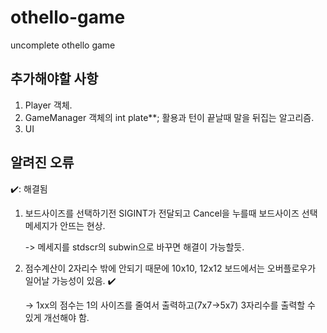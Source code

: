 # othello-game
uncomplete othello game

## 추가해야할 사항
1. Player 객체.
2. GameManager 객체의 int plate**; 활용과 턴이 끝날때 말을 뒤집는 알고리즘.
3. UI

## 알려진 오류
:heavy_check_mark:: 해결됨
1. 보드사이즈를 선택하기전 SIGINT가 전달되고 Cancel을 누를때 보드사이즈 선택 메세지가 안뜨는 현상.

    -> 메세지를 stdscr의 subwin으로 바꾸면 해결이 가능할듯.

2. 점수계산이 2자리수 밖에 안되기 때문에 10x10, 12x12 보드에서는 오버플로우가 일어날 가능성이 있음. :heavy_check_mark:
    
    -> 1xx의 점수는 1의 사이즈를 줄여서 출력하고(7x7->5x7) 3자리수를 출력할 수 있게 개선해야 함.
